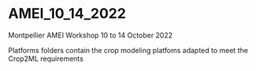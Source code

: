 # AMEI_10_14_2022
Montpellier AMEI Workshop 10 to 14 October 2022

Platforms folders contain the crop modeling platfoms adapted to meet the Crop2ML requirements
